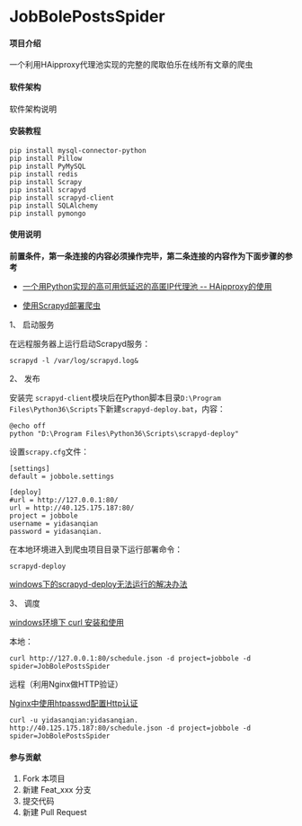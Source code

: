 # JobBolePostsSpider

#### 项目介绍
一个利用HAipproxy代理池实现的完整的爬取伯乐在线所有文章的爬虫

#### 软件架构
软件架构说明


#### 安装教程

```
pip install mysql-connector-python
pip install Pillow
pip install PyMySQL
pip install redis
pip install Scrapy
pip install scrapyd
pip install scrapyd-client
pip install SQLAlchemy
pip install pymongo
```

#### 使用说明
**前置条件，第一条连接的内容必须操作完毕，第二条连接的内容作为下面步骤的参考**

- [一个用Python实现的高可用低延迟的高匿IP代理池 -- HAipproxy的使用](https://blog.csdn.net/u011726984/article/details/80279792)

- [使用Scrapyd部署爬虫](https://www.jianshu.com/p/f0077adb74bb)

1、 启动服务

在远程服务器上运行启动Scrapyd服务：

```
scrapyd -l /var/log/scrapyd.log&
```

2、 发布


安装完 `scrapyd-client`模块后在Python脚本目录`D:\Program Files\Python36\Scripts`下新建`scrapyd-deploy.bat`，内容：

```
@echo off
python "D:\Program Files\Python36\Scripts\scrapyd-deploy"
```

设置`scrapy.cfg`文件：
```
[settings]
default = jobbole.settings

[deploy]
#url = http://127.0.0.1:80/
url = http://40.125.175.187:80/
project = jobbole
username = yidasanqian
password = yidasanqian.
```

在本地环境进入到爬虫项目目录下运行部署命令：

```
scrapyd-deploy
```

[windows下的scrapyd-deploy无法运行的解决办法](https://blog.csdn.net/weixin_41004350/article/details/78491036)

3、 调度

[windows环境下 curl 安装和使用](https://blog.csdn.net/qq_21126979/article/details/78690960?locationNum=10&fps=1)

本地：
```
curl http://127.0.0.1:80/schedule.json -d project=jobbole -d spider=JobBolePostsSpider
```
远程（利用Nginx做HTTP验证）

[Nginx中使用htpasswd配置Http认证](https://blog.csdn.net/a_bang/article/details/72630578)


```
curl -u yidasanqian:yidasanqian. http://40.125.175.187:80/schedule.json -d project=jobbole -d spider=JobBolePostsSpider
```

#### 参与贡献

1. Fork 本项目
2. 新建 Feat_xxx 分支
3. 提交代码
4. 新建 Pull Request